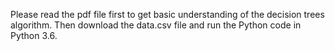 Please read the pdf file first to get basic understanding of the decision trees algorithm. 
Then download the data.csv file and run the Python code in Python 3.6.
